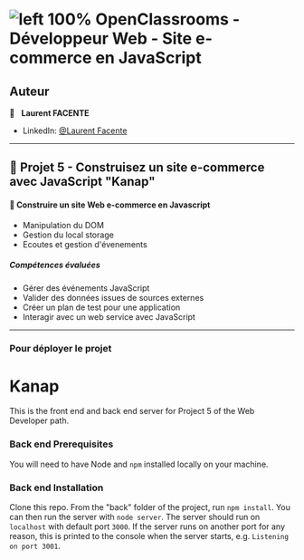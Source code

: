 # ![left 100%](https://github.com/thierry-laval/archives/blob/master/images/Logo_OpenClassrooms.png?raw=true) OpenClassrooms - Développeur Web - Site e-commerce en JavaScript

## Auteur

👤 &nbsp; **Laurent FACENTE**

* LinkedIn: [@Laurent Facente](https://www.linkedin.com/in/aubinguillaume/ "Visitez mon profil LinkedIn")

***
## 📎 Projet 5 - Construisez un site e-commerce avec JavaScript "Kanap"

#### 🔨 Construire un site Web e-commerce en Javascript

* Manipulation du DOM
* Gestion du local storage
* Ecoutes et gestion d'évenements

##### Compétences évaluées

* Gérer des événements JavaScript
* Valider des données issues de sources externes
* Créer un plan de test pour une application
* Interagir avec un web service avec JavaScript

***


### Pour déployer le projet

# Kanap #

This is the front end and back end server for Project 5 of the Web Developer path.

### Back end Prerequisites ###

You will need to have Node and `npm` installed locally on your machine.

### Back end Installation ###

Clone this repo. From the "back" folder of the project, run `npm install`. You 
can then run the server with `node server`. 
The server should run on `localhost` with default port `3000`. If the
server runs on another port for any reason, this is printed to the
console when the server starts, e.g. `Listening on port 3001`.
